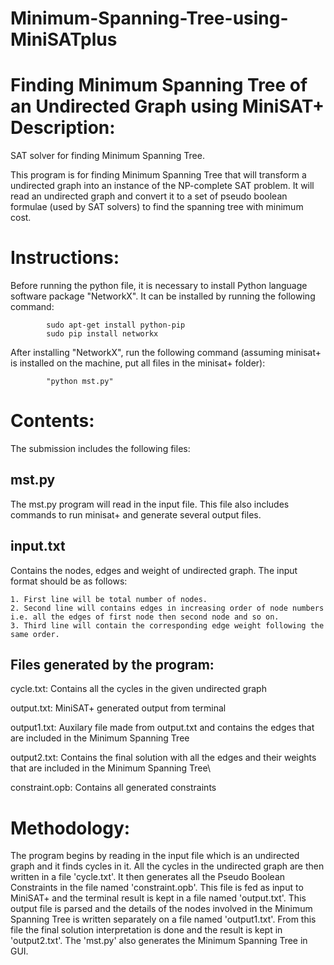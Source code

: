 # Minimum-Spanning-Tree-using-MiniSATplus
Finding Minimum Spanning Tree of an Undirected Graph using MiniSAT+
Description:
====================

SAT solver for finding Minimum Spanning Tree.

This program is for finding Minimum Spanning Tree that will transform a undirected graph into an instance of the NP-complete SAT problem. It will read an undirected graph and convert it to a set of pseudo boolean formulae (used by SAT solvers) to find the spanning tree with minimum cost.

Instructions:
====================
Before running the python file, it is necessary to install Python language software package "NetworkX". It can be installed by running the following command:

			sudo apt-get install python-pip
			sudo pip install networkx
	
After installing "NetworkX", run the following command (assuming minisat+ is installed on the machine, put all files in the minisat+ folder):

			"python mst.py"

Contents:
====================

The submission includes the following files:

mst.py 
--------

The mst.py program will read in the input file. This file also includes commands to run minisat+ and generate several output files.

input.txt
---------

Contains the nodes, edges and weight of undirected graph. The input format should be as follows:

	1. First line will be total number of nodes.
	2. Second line will contains edges in increasing order of node numbers i.e. all the edges of first node then second node and so on.
	3. Third line will contain the corresponding edge weight following the same order.


Files generated by the program:
---------------------------------

cycle.txt: Contains all the cycles in the given undirected graph

output.txt: MiniSAT+ generated output from terminal

output1.txt: Auxilary file made from output.txt and contains the edges that are included in the Minimum Spanning Tree

output2.txt: Contains the final solution with all the edges and their weights that are included in the Minimum Spanning Tree\

constraint.opb: Contains all generated constraints

Methodology:
====================

The program begins by reading in the input file which is an undirected graph and it finds cycles in it. All the cycles in the undirected graph are then written in a file 'cycle.txt'. It then generates all the Pseudo Boolean Constraints in the file named 'constraint.opb'. This file is fed as input to MiniSAT+ and the terminal result is kept in a file named 'output.txt'. This output file is parsed and the details of the nodes involved in the Minimum Spanning Tree is written separately on a file named 'output1.txt'. From this file the final solution interpretation is done and the result is kept in 'output2.txt'. The 'mst.py' also generates the Minimum Spanning Tree in GUI.

